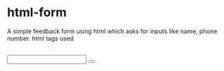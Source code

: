 # html-form
A simple  feedback form using html which asks for inputs like name, phone number. html tags used
<html> 
<body>
<div>
<img>
<form>
<br>
<input>
<label>
<button>
     
